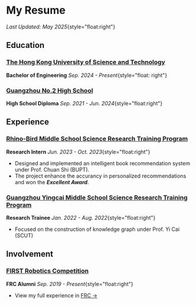 # My Resume

_Last Updated: May 2025_{style="float:right"}

## Education

### [The Hong Kong University of Science and Technology](https://hkust.edu.hk/)

**Bachelor of Engineering** _Sep. 2024 - Present_{style="float: right"}

<!-- - [View my curriculums at HKUST ->](./academic.html#beng-in-hkust) -->

### [Guangzhou No.2 High School](https://www.gdgzez.com.cn/)

**High School Diploma** _Sep. 2021 - Jun. 2024_{style="float:right"}

## Experience

<!-- ### [Next Innovation STEM Center](https://nifornextinnovation.com)

**Robotics Engineer** _Sep. 2024 - Present_{style="float:right"} -->

### [Rhino-Bird Middle School Science Research Training Program](https://ur.tencent.com/)

**Research Intern** _Jun. 2023 - Oct. 2023_{style="float:right"}

- Designed and implemented an intelligent book recommendation system under Prof. Chuan Shi (BUPT).
- The project enhance the accurancy in personalized recommendations and won the **_Excellent Award_**.

### [Guangzhou Yingcai Middle School Science Research Training Program](https://jyj.gz.gov.cn/gkmlpt/content/7/7875/post_7875383.html#244)

**Research Trainee** _Jan. 2022 - Aug. 2022_{style="float:right"}

- Focused on the construction of knowledge graph under Prof. Yi Cai (SCUT)

## Involvement

### [FIRST Robotics Competition](https://www.firstinspires.org/robotics/frc)

**FRC Alumni** _Sep. 2019 - Present_{style="float:right"}

- View my full experience in [FRC ->](../projects/frc)
